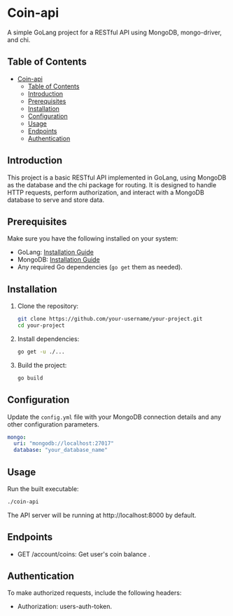 # Coin-api

A simple GoLang project for a RESTful API using MongoDB, mongo-driver, and chi.

## Table of Contents
- [Coin-api](#coin-api)
  - [Table of Contents](#table-of-contents)
  - [Introduction](#introduction)
  - [Prerequisites](#prerequisites)
  - [Installation](#installation)
  - [Configuration](#configuration)
  - [Usage](#usage)
  - [Endpoints](#endpoints)
  - [Authentication](#authentication)

## Introduction

This project is a basic RESTful API implemented in GoLang, using MongoDB as the database and the chi package for routing. It is designed to handle HTTP requests, perform authorization, and interact with a MongoDB database to serve and store data.

## Prerequisites

Make sure you have the following installed on your system:

- GoLang: [Installation Guide](https://golang.org/doc/install)
- MongoDB: [Installation Guide](https://docs.mongodb.com/manual/installation/)
- Any required Go dependencies (`go get` them as needed).

## Installation

1. Clone the repository:

    ```bash
    git clone https://github.com/your-username/your-project.git
    cd your-project
    ```

2. Install dependencies:

    ```bash
    go get -u ./...
    ```

3. Build the project:

    ```bash
    go build
    ```

## Configuration

Update the `config.yml` file with your MongoDB connection details and any other configuration parameters.

```yaml
mongo:
  uri: "mongodb://localhost:27017"
  database: "your_database_name"

```

## Usage
Run the built executable:

```bash
./coin-api
```
The API server will be running at http://localhost:8000 by default.
    
## Endpoints
- GET /account/coins: Get user's coin balance .

## Authentication
To make authorized requests, include the following headers:

- Authorization: users-auth-token.